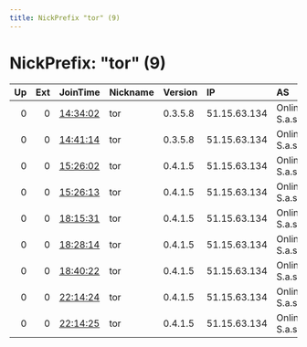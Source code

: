 ```yaml
---
title: NickPrefix "tor" (9)
---
```


# NickPrefix: "tor" (9)

|   Up |   Ext | JoinTime                                                                                            | Nickname   | Version   | IP           | AS            | CC   |   ORp |   Dirp | OS    | Contact            |   eFamMembers |
|-----:|------:|:----------------------------------------------------------------------------------------------------|:-----------|:----------|:-------------|:--------------|:-----|------:|-------:|:------|:-------------------|--------------:|
|    0 |     0 | [14:34:02](https://metrics.torproject.org/rs.html#details/575EB068E2E14F007B8E5C9B40C2AA9A801ACAB1) | tor        | 0.3.5.8   | 51.15.63.134 | Online S.a.s. | nl   | 31000 |  31001 | Linux | test@devsecnull.io |             1 |
|    0 |     0 | [14:41:14](https://metrics.torproject.org/rs.html#details/1B6572C751E3FD4D8237B880E2313357FC7C7C38) | tor        | 0.3.5.8   | 51.15.63.134 | Online S.a.s. | nl   | 31002 |  31003 | Linux | test@devsecnull.io |             1 |
|    0 |     0 | [15:26:02](https://metrics.torproject.org/rs.html#details/0CA050CC493B9C09A09AAA5CDDFAD9F564FC34A4) | tor        | 0.4.1.5   | 51.15.63.134 | Online S.a.s. | nl   | 30001 |  30002 | Linux | test@devsecnull.io |             1 |
|    0 |     0 | [15:26:13](https://metrics.torproject.org/rs.html#details/22A87964D99B3A592547E026DC83037C9BBF29E3) | tor        | 0.4.1.5   | 51.15.63.134 | Online S.a.s. | nl   | 30005 |  30006 | Linux | test@devsecnull.io |             1 |
|    0 |     0 | [18:15:31](https://metrics.torproject.org/rs.html#details/0ABB44D4C144A51E970E7BA0D260A00EE7F1147E) | tor        | 0.4.1.5   | 51.15.63.134 | Online S.a.s. | nl   | 30007 |  30008 | Linux | test@devsecnull.io |             1 |
|    0 |     0 | [18:28:14](https://metrics.torproject.org/rs.html#details/1B4F45574FCFFE424F96979D7A16F5BD994D2E3A) | tor        | 0.4.1.5   | 51.15.63.134 | Online S.a.s. | nl   | 30001 |  30002 | Linux | test@devsecnull.io |             1 |
|    0 |     0 | [18:40:22](https://metrics.torproject.org/rs.html#details/74C455398489EB8E6BA8022686F5B75FBEF405A5) | tor        | 0.4.1.5   | 51.15.63.134 | Online S.a.s. | nl   | 30007 |  30008 | Linux | test@devsecnull.io |             1 |
|    0 |     0 | [22:14:24](https://metrics.torproject.org/rs.html#details/19389F2596CBDE5FDD90FE78DA0D86750E40A88C) | tor        | 0.4.1.5   | 51.15.63.134 | Online S.a.s. | nl   | 30001 |  30002 | Linux | test@devsecnull.io |             1 |
|    0 |     0 | [22:14:25](https://metrics.torproject.org/rs.html#details/1B7F704D82A2C71E9C326EB43A34B3C7A71C9338) | tor        | 0.4.1.5   | 51.15.63.134 | Online S.a.s. | nl   | 30003 |  30004 | Linux | test@devsecnull.io |             1 |
